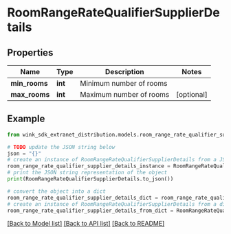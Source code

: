 # RoomRangeRateQualifierSupplierDetails


## Properties

Name | Type | Description | Notes
------------ | ------------- | ------------- | -------------
**min_rooms** | **int** | Minimum number of rooms | 
**max_rooms** | **int** | Maximum number of rooms | [optional] 

## Example

```python
from wink_sdk_extranet_distribution.models.room_range_rate_qualifier_supplier_details import RoomRangeRateQualifierSupplierDetails

# TODO update the JSON string below
json = "{}"
# create an instance of RoomRangeRateQualifierSupplierDetails from a JSON string
room_range_rate_qualifier_supplier_details_instance = RoomRangeRateQualifierSupplierDetails.from_json(json)
# print the JSON string representation of the object
print(RoomRangeRateQualifierSupplierDetails.to_json())

# convert the object into a dict
room_range_rate_qualifier_supplier_details_dict = room_range_rate_qualifier_supplier_details_instance.to_dict()
# create an instance of RoomRangeRateQualifierSupplierDetails from a dict
room_range_rate_qualifier_supplier_details_from_dict = RoomRangeRateQualifierSupplierDetails.from_dict(room_range_rate_qualifier_supplier_details_dict)
```
[[Back to Model list]](../README.md#documentation-for-models) [[Back to API list]](../README.md#documentation-for-api-endpoints) [[Back to README]](../README.md)


